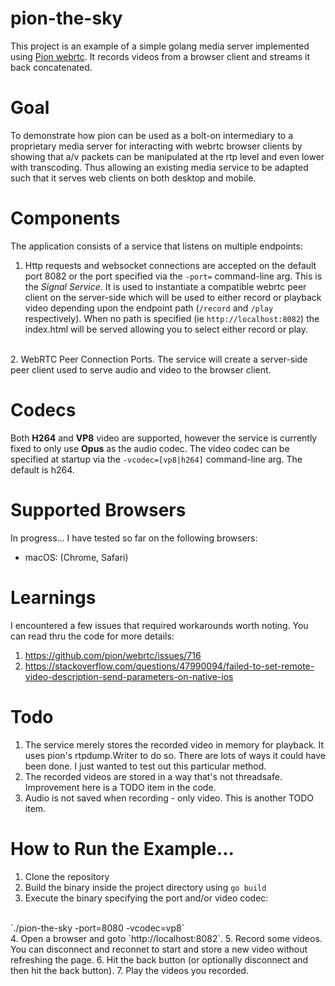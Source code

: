 # pion-the-sky
This project is an example of a simple golang media server implemented using [Pion webrtc](https://github.com/pion/webrtc). It records videos from a browser client and streams it back concatenated. 

# Goal
To demonstrate how pion can be used as a bolt-on intermediary to a proprietary media server for interacting with webrtc browser clients by showing that a/v packets can be manipulated at the rtp level and even lower with transcoding. Thus allowing an existing media service to be adapted such that it serves web clients on both desktop and mobile. 

# Components
The application consists of a service that listens on multiple endpoints:

1. Http requests and websocket connections are accepted on the default port 8082 or the port specified via the `-port=` command-line arg. This is the _Signal Service_. It is used to instantiate a compatible webrtc peer client on the server-side which will be used to either record or playback video depending upon the endpoint path (`/record` and `/play` respectively). When no path is specified (ie `http://localhost:8082`) the index.html will be served allowing you to select either record or play.
<br>
2. WebRTC Peer Connection Ports. The service will create a server-side peer client used to serve audio and video to the browser client.

# Codecs
Both **H264** and **VP8** video are supported, however the service is currently fixed to only use **Opus** as the audio codec. The video codec can be specified at startup via the `-vcodec=[vp8|h264]` command-line arg. The default is h264.  

# Supported Browsers
In progress... I have tested so far on the following browsers:
* macOS: (Chrome, Safari) 


# Learnings
I encountered a few issues that required workarounds worth noting. You can read thru the code for more details: 
1. https://github.com/pion/webrtc/issues/716
2. https://stackoverflow.com/questions/47990094/failed-to-set-remote-video-description-send-parameters-on-native-ios


# Todo
1. The service merely stores the recorded video in memory for playback. It uses pion's rtpdump.Writer to do so. There are lots of ways it could have been done. I just wanted to test out this particular method. 
2. The recorded videos are stored in a way that's not threadsafe. Improvement here is a TODO item in the code.
3. Audio is not saved when recording - only video. This is another TODO item.

# How to Run the Example...
1. Clone the repository 
2. Build the binary inside the project directory using `go build`
3. Execute the binary specifying the port and/or video codec:
<br>
`./pion-the-sky -port=8080 -vcodec=vp8`
<br>
4. Open a browser and goto `http://localhost:8082`.
5. Record some videos. You can disconnect and reconnet to start and store a new video without refreshing the page.
6. Hit the back button (or optionally disconnect and then hit the back button).
7. Play the videos you recorded.
